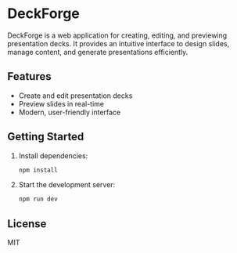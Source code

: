 # DeckForge

DeckForge is a web application for creating, editing, and previewing presentation decks. It provides an intuitive interface to design slides, manage content, and generate presentations efficiently.

## Features
- Create and edit presentation decks
- Preview slides in real-time
- Modern, user-friendly interface

## Getting Started
1. Install dependencies:
   ```bash
   npm install
   ```
2. Start the development server:
   ```bash
   npm run dev
   ```

## License
MIT

